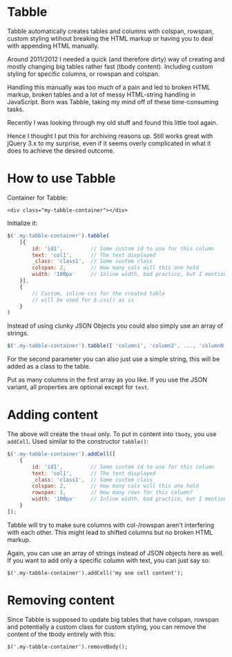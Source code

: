 Tabble
======

Tabble automatically creates tables and columns with colspan, rowspan, custom styling wtihout breaking the HTML markup or having you to deal with appending HTML manually.

Around 2011/2012 I needed a quick (and therefore dirty) way of creating and mostly changing big tables rather fast (tbody content). Including custom styling for specific columns, or rowspan and colspan.

Handling this manually was too much of a pain and led to broken HTML markup, broken tables and a lot of messy HTML-string handling in JavaScript. Born was Tabble, taking my mind off of these time-consuming tasks.

Recently I was looking through my old stuff and found this little tool again. 

Hence I thought I put this for archiving reasons up. Still works great with jQuery 3.x to my surprise, even if it seems overly complicated in what it does to achieve the desired outcome.

# How to use Tabble

Container for Tabble:

`<div class="my-tabble-container"></div>`

Initialize it:

```javascript
$('.my-tabble-container').tabble(
    [{
        id: 'id1',         // Some custom id to use for this column
        text: 'col1',      // The text displayed
        _class: 'class1',  // Some custom class
        colspan: 2,        // How many cols will this one hold
        width: '100px'     // Inline width, bad practice, but I mentioned dirty ;)
    }],
    {
        // Custom, inline css for the created table
        // will be used for $.css() as is
    }
)
```

Instead of using clunky JSON Objects you could also simply use an array of strings.
```javascript
$('.my-tabble-container').tabble([ 'column1', 'column2', ..., 'columnN' ]);
```
For the second parameter you can also just use a simple string, this will be added as a class to the table.

Put as many columns in the first array as you like. If you use the JSON variant, all properties are optional except for `text`.

# Adding content

The above will create the `thead` only. To put in content into `tbody`, you use `addCell`. Used similar to the constructor `tabble()`:

```javascript
$('.my-tabble-container').addCell([
    {
        id: 'id1',         // Some custom id to use for this column
        text: 'col1',      // The text displayed
        _class: 'class1',  // Some custom class
        colspan: 2,        // How many cols will this one hold
        rowspan: 1,        // How many rows for this column?
        width: '100px'     // Inline width, bad practice, but I mentioned dirty ;)
    }
]);
```

Tabble will try to make sure columns with col-/rowspan aren't interfering with each other. This might lead to shifted columns but no broken HTML markup.

Again, you can use an array of strings instead of JSON objects here as well. If you want to add only a specific column with text, you can just say so:

`$('.my-tabble-container').addCell('my one cell content');`

# Removing content

Since Tabble is supposed to update big tables that have colspan, rowspan and potentially a custom class for custom styling, you can remove the content of the tbody entirely with this:

`$('.my-tabble-container').removeBody();`
